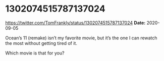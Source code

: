 # 1302074515787137024
https://twitter.com/TomFrankly/status/1302074515787137024
**Date:** 2020-09-05

Ocean’s 11 (remake) isn’t my favorite movie, but it’s the one I can rewatch the most without getting tired of it. 

Which movie is that for you?
